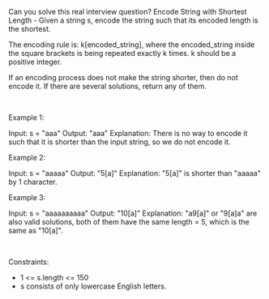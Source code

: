 Can you solve this real interview question? Encode String with Shortest Length - Given a string s, encode the string such that its encoded length is the shortest.

The encoding rule is: k[encoded_string], where the encoded_string inside the square brackets is being repeated exactly k times. k should be a positive integer.

If an encoding process does not make the string shorter, then do not encode it. If there are several solutions, return any of them.

 

Example 1:


Input: s = "aaa"
Output: "aaa"
Explanation: There is no way to encode it such that it is shorter than the input string, so we do not encode it.


Example 2:


Input: s = "aaaaa"
Output: "5[a]"
Explanation: "5[a]" is shorter than "aaaaa" by 1 character.


Example 3:


Input: s = "aaaaaaaaaa"
Output: "10[a]"
Explanation: "a9[a]" or "9[a]a" are also valid solutions, both of them have the same length = 5, which is the same as "10[a]".


 

Constraints:

 * 1 <= s.length <= 150
 * s consists of only lowercase English letters.